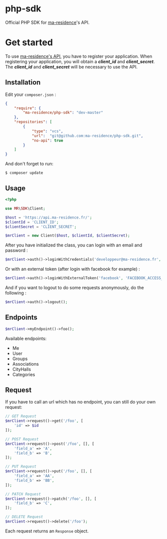 # php-sdk

Official PHP SDK for [ma-residence](https://www.ma-residence.fr)'s API.

# Get started

To use [ma-residence's API](https://github.com/ma-residence/api), you have to register your application. When registering your application, you will obtain a ***client_id*** and ***client_secret***. 
The ***client_id*** and ***client_secret*** will be necessary to use the API.

## Installation

Edit your `composer.json` :

```json
{
    "require": {
        "ma-residence/php-sdk": "dev-master"
    },
    "repositories": [
        {
            "type": "vcs",
            "url":  "git@github.com:ma-residence/php-sdk.git",
            "no-api": true
        }
    ]
}
```

And don't forget to run:

    $ composer update

## Usage

```php
<?php

use MR\SDK\Client;

$host = 'https://api.ma-residence.fr/';
$clientId = 'CLIENT_ID';
$clientSecret = 'CLIENT_SECRET';

$mrClient = new Client($host, $clientId, $clientSecret);
```

After you have initialized the class, you can login with an email and password :

```php
$mrClient->auth()->loginWithCredentials('developpeur@ma-residence.fr', 'password');
```

Or with an external token (after login with facebook for example) :

```php
$mrClient->auth()->loginWithExternalToken('facebook', 'FACEBOOK_ACCESS_TOKEN');
```

And if you want to logout to do some requests anonymously, do the following :

```php
$mrClient->auth()->logout();
```

## Endpoints

```php
$mrClient->myEndpoint()->foo();
```

Available endpoints:

 - Me
 - User
 - Groups
 - Associations
 - CityHalls
 - Categories

## Request

If you have to call an url which has no endpoint, you can still do your own request:

```php
// GET Request
$mrClient->request()->get('/foo', [
    'id' => $id
]);

// POST Request
$mrClient->request()->post('/foo', [], [
    'field_a' => 'A',
    'field_b' => 'B',
]);

// PUT Request
$mrClient->request()->put('/foo', [], [
    'field_a' => 'AA',
    'field_b' => 'BB',
]);

// PATCH Request
$mrClient->request()->patch('/foo', [], [
    'field_b' => 'C',
]);

// DELETE Request
$mrClient->request()->delete('/foo');
```

Each request returns an `Response` object.
